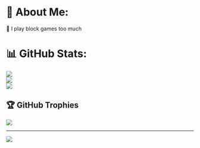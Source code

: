 # 💫 About Me:
🔭 I play block games too much<br>

# 📊 GitHub Stats:
![](https://github-readme-stats.vercel.app/api?username=NecronDRS&theme=dark&hide_border=false&include_all_commits=true&count_private=true)<br/>
![](https://github-readme-streak-stats.herokuapp.com/?user=NecronDRS&theme=dark&hide_border=false)<br/>
![](https://github-readme-stats.vercel.app/api/top-langs/?username=NecronDRS&theme=dark&hide_border=false&include_all_commits=true&count_private=true&layout=compact)

## 🏆 GitHub Trophies
![](https://github-profile-trophy.vercel.app/?username=NecronDRS&theme=radical&no-frame=false&no-bg=true&margin-w=4)

---
[![](https://visitcount.itsvg.in/api?id=NecronDRS&icon=0&color=0)](https://visitcount.itsvg.in)
